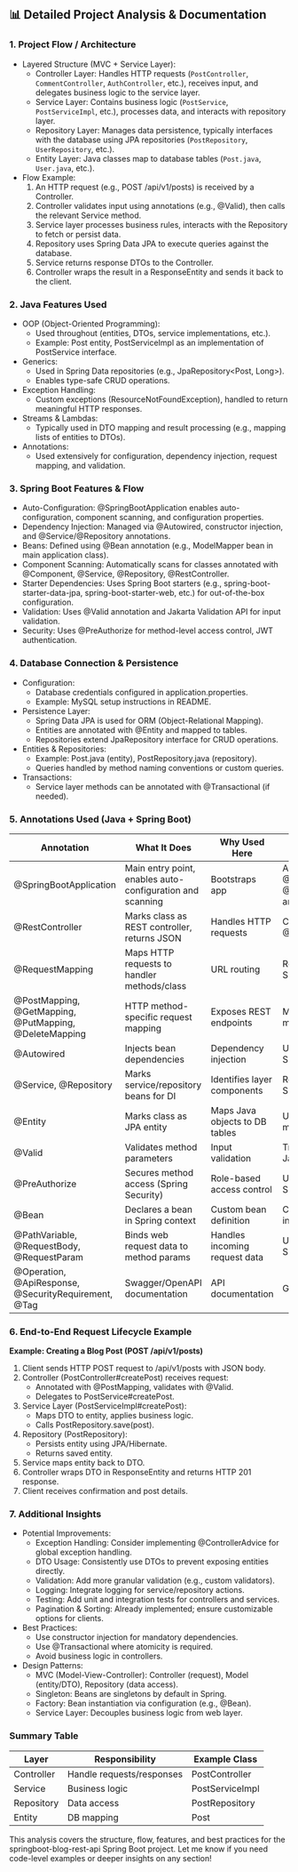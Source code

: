 ## 📊 Detailed Project Analysis & Documentation

### 1. Project Flow / Architecture
- Layered Structure (MVC + Service Layer):
  - Controller Layer: Handles HTTP requests (`PostController`, `CommentController`, `AuthController`, etc.), receives input, and delegates business logic to the service layer.
  - Service Layer: Contains business logic (`PostService`, `PostServiceImpl`, etc.), processes data, and interacts with repository layer.
  - Repository Layer: Manages data persistence, typically interfaces with the database using JPA repositories (`PostRepository`, `UserRepository`, etc.).
  - Entity Layer: Java classes map to database tables (`Post.java`, `User.java`, etc.).
- Flow Example:
  1. An HTTP request (e.g., POST /api/v1/posts) is received by a Controller.
  2. Controller validates input using annotations (e.g., @Valid), then calls the relevant Service method.
  3. Service layer processes business rules, interacts with the Repository to fetch or persist data.
  4. Repository uses Spring Data JPA to execute queries against the database.
  5. Service returns response DTOs to the Controller.
  6. Controller wraps the result in a ResponseEntity and sends it back to the client.

### 2. Java Features Used
- OOP (Object-Oriented Programming):
  - Used throughout (entities, DTOs, service implementations, etc.).
  - Example: Post entity, PostServiceImpl as an implementation of PostService interface.
- Generics:
  - Used in Spring Data repositories (e.g., JpaRepository<Post, Long>).
  - Enables type-safe CRUD operations.
- Exception Handling:
  - Custom exceptions (ResourceNotFoundException), handled to return meaningful HTTP responses.
- Streams & Lambdas:
  - Typically used in DTO mapping and result processing (e.g., mapping lists of entities to DTOs).
- Annotations:
  - Used extensively for configuration, dependency injection, request mapping, and validation.

### 3. Spring Boot Features & Flow
- Auto-Configuration: @SpringBootApplication enables auto-configuration, component scanning, and configuration properties.
- Dependency Injection: Managed via @Autowired, constructor injection, and @Service/@Repository annotations.
- Beans: Defined using @Bean annotation (e.g., ModelMapper bean in main application class).
- Component Scanning: Automatically scans for classes annotated with @Component, @Service, @Repository, @RestController.
- Starter Dependencies: Uses Spring Boot starters (e.g., spring-boot-starter-data-jpa, spring-boot-starter-web, etc.) for out-of-the-box configuration.
- Validation: Uses @Valid annotation and Jakarta Validation API for input validation.
- Security: Uses @PreAuthorize for method-level access control, JWT authentication.

### 4. Database Connection & Persistence
- Configuration:
  - Database credentials configured in application.properties.
  - Example: MySQL setup instructions in README.
- Persistence Layer:
  - Spring Data JPA is used for ORM (Object-Relational Mapping).
  - Entities are annotated with @Entity and mapped to tables.
  - Repositories extend JpaRepository interface for CRUD operations.
- Entities & Repositories:
  - Example: Post.java (entity), PostRepository.java (repository).
  - Queries handled by method naming conventions or custom queries.
- Transactions:
  - Service layer methods can be annotated with @Transactional (if needed).

### 5. Annotations Used (Java + Spring Boot)
| Annotation            | What It Does                                                  | Why Used Here                             | How It Works Internally                       |
|-----------------------|--------------------------------------------------------------|-------------------------------------------|-----------------------------------------------|
| @SpringBootApplication | Main entry point, enables auto-configuration and scanning   | Bootstraps app                            | Aggregates @Configuration, @EnableAutoConfiguration, and @ComponentScan |
| @RestController     | Marks class as REST controller, returns JSON                  | Handles HTTP requests                     | Combines @Controller and @ResponseBody    |
| @RequestMapping     | Maps HTTP requests to handler methods/class                   | URL routing                               | Registers routes with Spring MVC dispatcher   |
| @PostMapping, @GetMapping, @PutMapping, @DeleteMapping | HTTP method-specific request mapping      | Exposes REST endpoints                       | Maps requests to handler methods              |
| @Autowired          | Injects bean dependencies                                    | Dependency injection                      | Uses reflection and Spring's bean factory     |
| @Service, @Repository | Marks service/repository beans for DI                   | Identifies layer components               | Registers components with Spring container    |
| @Entity             | Marks class as JPA entity                                    | Maps Java objects to DB tables            | Used by Hibernate to manage ORM mapping       |
| @Valid              | Validates method parameters                                  | Input validation                          | Triggers validation using Jakarta Bean Validation |
| @PreAuthorize       | Secures method access (Spring Security)                      | Role-based access control                 | Uses Spring AOP and Security context          |
| @Bean               | Declares a bean in Spring context                            | Custom bean definition                    | Calls annotated method to instantiate bean    |
| @PathVariable, @RequestBody, @RequestParam | Binds web request data to method params   | Handles incoming request data              | Uses argument resolvers in Spring MVC         |
| @Operation, @ApiResponse, @SecurityRequirement, @Tag | Swagger/OpenAPI documentation             | API documentation                          | Generates OpenAPI spec                        |

### 6. End-to-End Request Lifecycle Example
**Example: Creating a Blog Post (POST /api/v1/posts)**
1. Client sends HTTP POST request to /api/v1/posts with JSON body.
2. Controller (PostController#createPost) receives request:
   - Annotated with @PostMapping, validates with @Valid.
   - Delegates to PostService#createPost.
3. Service Layer (PostServiceImpl#createPost):
   - Maps DTO to entity, applies business logic.
   - Calls PostRepository.save(post).
4. Repository (PostRepository):
   - Persists entity using JPA/Hibernate.
   - Returns saved entity.
5. Service maps entity back to DTO.
6. Controller wraps DTO in ResponseEntity and returns HTTP 201 response.
7. Client receives confirmation and post details.

### 7. Additional Insights
- Potential Improvements:
  - Exception Handling: Consider implementing @ControllerAdvice for global exception handling.
  - DTO Usage: Consistently use DTOs to prevent exposing entities directly.
  - Validation: Add more granular validation (e.g., custom validators).
  - Logging: Integrate logging for service/repository actions.
  - Testing: Add unit and integration tests for controllers and services.
  - Pagination & Sorting: Already implemented; ensure customizable options for clients.
- Best Practices:
  - Use constructor injection for mandatory dependencies.
  - Use @Transactional where atomicity is required.
  - Avoid business logic in controllers.
- Design Patterns:
  - MVC (Model-View-Controller): Controller (request), Model (entity/DTO), Repository (data access).
  - Singleton: Beans are singletons by default in Spring.
  - Factory: Bean instantiation via configuration (e.g., @Bean).
  - Service Layer: Decouples business logic from web layer.

### Summary Table
| Layer          | Responsibility                        | Example Class         |
|----------------|---------------------------------------|----------------------|
| Controller     | Handle requests/responses              | PostController       |
| Service        | Business logic                        | PostServiceImpl      |
| Repository     | Data access                           | PostRepository       |
| Entity         | DB mapping                            | Post                 |

This analysis covers the structure, flow, features, and best practices for the springboot-blog-rest-api Spring Boot project.
Let me know if you need code-level examples or deeper insights on any section!